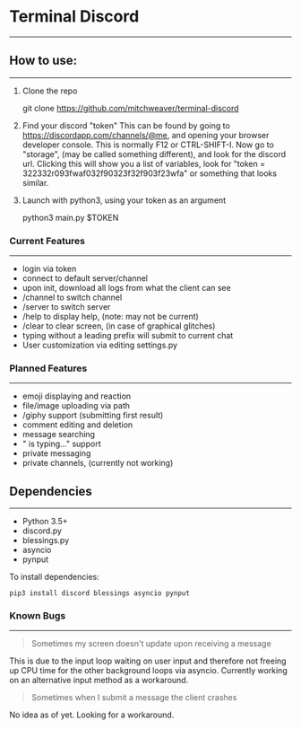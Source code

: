 # Terminal Discord
--------------------


## How to use:
-------------------------

1. Clone the repo
    
    git clone https://github.com/mitchweaver/terminal-discord
    
2. Find your discord "token"
    This can be found by going to https://discordapp.com/channels/@me,
    and opening your browser developer console. This is normally F12 or
    CTRL-SHIFT-I. Now go to "storage", (may be called something different),
    and look for the discord url. Clicking this will show you a list of
    variables, look for "token = 322332r093fwaf032f90323f32f903f23wfa" or
    something that looks similar.
    
3. Launch with python3, using your token as an argument

    python3 main.py $TOKEN



### Current Features
--------------------------

* login via token
* connect to default server/channel
* upon init, download all logs from what the client can see
* /channel to switch channel
* /server to switch server
* /help to display help, (note: may not be current)
* /clear to clear screen, (in case of graphical glitches)
* typing without a leading prefix will submit to current chat
* User customization via editing settings.py

### Planned Features
---------------------------

* emoji displaying and reaction
* file/image uploading via path
* /giphy support (submitting first result)
* comment editing and deletion
* message searching
* "<USER> is typing..." support
* private messaging
* private channels, (currently not working)

## Dependencies
------------------------

* Python 3.5+
* discord.py
* blessings.py
* asyncio
* pynput

To install dependencies:

    pip3 install discord blessings asyncio pynput


### Known Bugs
--------------------------

> Sometimes my screen doesn't update upon receiving a message

This is due to the input loop waiting on user input and therefore not
freeing up CPU time for the other background loops via asyncio. 
Currently working on an alternative input method as a workaround.

> Sometimes when I submit a message the client crashes

No idea as of yet. Looking for a workaround.
